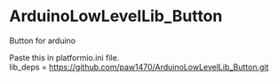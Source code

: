 # ArduinoLowLevelLib_Button
Button for arduino

Paste this in platformio.ini file.
<br/>
lib_deps = 
    https://github.com/paw1470/ArduinoLowLevelLib_Button.git

